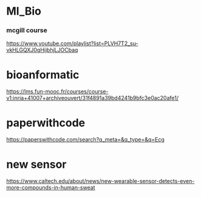 # Ml_Bio
### mcgill course
https://www.youtube.com/playlist?list=PLVH7T2_su-vkHLGQXJ0gHijbhjLJOCbaq

# bioanformatic
https://lms.fun-mooc.fr/courses/course-v1:inria+41007+archiveouvert/31f4891a39bd4241b9bfc3e0ac20afe1/

# paperwithcode
https://paperswithcode.com/search?q_meta=&q_type=&q=Ecg

# new sensor
https://www.caltech.edu/about/news/new-wearable-sensor-detects-even-more-compounds-in-human-sweat
